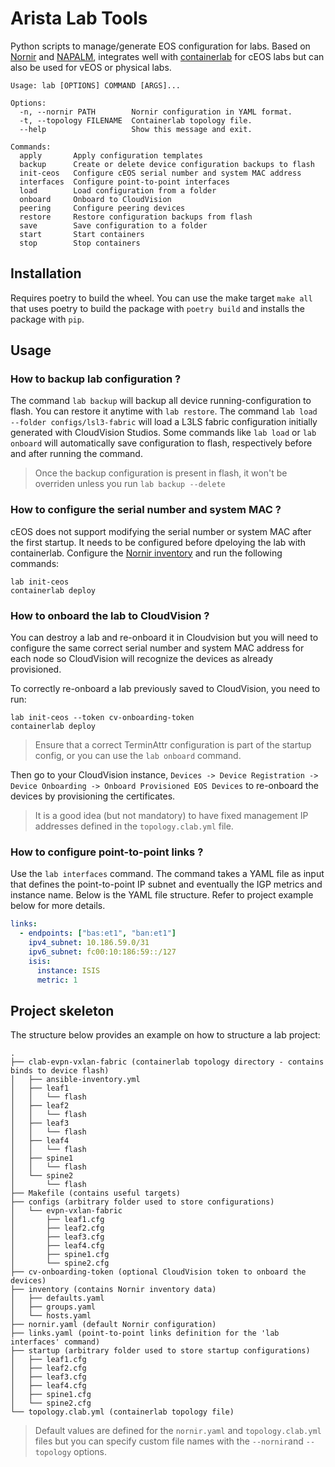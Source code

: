 # Arista Lab Tools

Python scripts to manage/generate EOS configuration for labs.
Based on [Nornir](https://nornir.tech/) and [NAPALM](https://napalm.readthedocs.io/), integrates well with [containerlab](https://containerlab.srlinux.dev/) for cEOS labs but can also be used for vEOS or physical labs.

```
Usage: lab [OPTIONS] COMMAND [ARGS]...

Options:
  -n, --nornir PATH        Nornir configuration in YAML format.
  -t, --topology FILENAME  Containerlab topology file.
  --help                   Show this message and exit.

Commands:
  apply       Apply configuration templates
  backup      Create or delete device configuration backups to flash
  init-ceos   Configure cEOS serial number and system MAC address
  interfaces  Configure point-to-point interfaces
  load        Load configuration from a folder
  onboard     Onboard to CloudVision
  peering     Configure peering devices
  restore     Restore configuration backups from flash
  save        Save configuration to a folder
  start       Start containers
  stop        Stop containers
```

## Installation

Requires poetry to build the wheel.
You can use the make target `make all` that uses poetry to build the package with `poetry build` and installs the package with `pip`.

## Usage

### How to backup lab configuration ?

The command `lab backup` will backup all device running-configuration to flash. You can restore it anytime with `lab restore`.
The command `lab load --folder configs/lsl3-fabric` will load a L3LS fabric configuration initially generated with CloudVision Studios.
Some commands like `lab load` or `lab onboard` will automatically save configuration to flash, respectively before and after running the command.

> Once the backup configuration is present in flash, it won't be overriden unless you run `lab backup --delete`

### How to configure the serial number and system MAC ?

cEOS does not support modifying the serial number or system MAC after the first startup. It needs to be configured before dpeloying the lab with containerlab.
Configure the [Nornir inventory](project/inventory/hosts.yaml) and run the following commands:
```
lab init-ceos
containerlab deploy
```

### How to onboard the lab to CloudVision ?

You can destroy a lab and re-onboard it in Cloudvision but you will need to configure the same correct serial number and system MAC address for each node so CloudVision will recognize the devices as already provisioned.

To correctly re-onboard a lab previously saved to CloudVision, you need to run:
```
lab init-ceos --token cv-onboarding-token
containerlab deploy
```

> Ensure that a correct TerminAttr configuration is part of the startup config, or you can use the `lab onboard` command.

Then go to your CloudVision instance, `Devices -> Device Registration -> Device Onboarding -> Onboard Provisioned EOS Devices` to re-onboard the devices by provisioning the certificates.

> It is a good idea (but not mandatory) to have fixed management IP addresses defined in the `topology.clab.yml` file.

### How to configure point-to-point links ?

Use the `lab interfaces` command. The command takes a YAML file as input that defines the point-to-point IP subnet and eventually the IGP metrics and instance name.
Below is the YAML file structure. Refer to project example below for more details.

``` yaml
links:
  - endpoints: ["bas:et1", "ban:et1"]
    ipv4_subnet: 10.186.59.0/31
    ipv6_subnet: fc00:10:186:59::/127
    isis:
      instance: ISIS
      metric: 1
```

## Project skeleton

The structure below provides an example on how to structure a lab project:
```
.
├── clab-evpn-vxlan-fabric (containerlab topology directory - contains binds to device flash)
│   ├── ansible-inventory.yml
│   ├── leaf1
│   │   └── flash
│   ├── leaf2
│   │   └── flash
│   ├── leaf3
│   │   └── flash
│   ├── leaf4
│   │   └── flash
│   ├── spine1
│   │   └── flash
│   └── spine2
│       └── flash
├── Makefile (contains useful targets)
├── configs (arbitrary folder used to store configurations)
│   └── evpn-vxlan-fabric
│       ├── leaf1.cfg
│       ├── leaf2.cfg
│       ├── leaf3.cfg
│       ├── leaf4.cfg
│       ├── spine1.cfg
│       └── spine2.cfg
├── cv-onboarding-token (optional CloudVision token to onboard the devices)
├── inventory (contains Nornir inventory data)
│   ├── defaults.yaml
│   ├── groups.yaml
│   └── hosts.yaml
├── nornir.yaml (default Nornir configuration)
├── links.yaml (point-to-point links definition for the 'lab interfaces' command)
├── startup (arbitrary folder used to store startup configurations)
│   ├── leaf1.cfg
│   ├── leaf2.cfg
│   ├── leaf3.cfg
│   ├── leaf4.cfg
│   ├── spine1.cfg
│   └── spine2.cfg
└── topology.clab.yml (containerlab topology file)
```
> Default values are defined for the `nornir.yaml` and `topology.clab.yml` files but you can specify custom file names with the `--nornir`and `--topology` options.